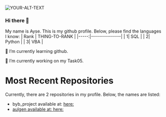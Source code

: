 <picture>
 <source media="(prefers-color-scheme: dark)" srcset="https://media.licdn.com/dms/image/C5603AQGgExQf17NxWQ/profile-displayphoto-shrink_400_400/0/1602425653992?e=1717027200&v=beta&t=6XHgEAw3jqJ9qXofb2tomWQwODXxoWMMZMOgdtYxcu4">
 <source media="(prefers-color-scheme: light)" srcset="https://media.licdn.com/dms/image/C5603AQGgExQf17NxWQ/profile-displayphoto-shrink_400_400/0/1602425653992?e=1717027200&v=beta&t=6XHgEAw3jqJ9qXofb2tomWQwODXxoWMMZMOgdtYxcu4">
 <img alt="YOUR-ALT-TEXT" src="https://media.licdn.com/dms/image/C5603AQGgExQf17NxWQ/profile-displayphoto-shrink_400_400/0/1602425653992?e=1717027200&v=beta&t=6XHgEAw3jqJ9qXofb2tomWQwODXxoWMMZMOgdtYxcu4">
</picture>


### Hi there 👋
My name is Ayse. This is my github profile. Below, please find the languages I know:
| Rank | THING-TO-RANK |
|-----:|---------------|
|     1| SQL           |
|     2| Python        |
|     3| VBA           |

🌱 I’m currently learning github.

🔭 I’m currently working on my Task05.

# Most Recent Repositories

Currently, there are 2 repositories in my profile. Below, the names are listed:
* byb_project available at: <a href="https://github.com/aulgen/byb_project.git"> here:
* aulgen available at: <a href="https://github.com/aulgen/aulgen.git"> here:

<!--
**aulgen/aulgen** is a ✨ _special_ ✨ repository because its `README.md` (this file) appears on your GitHub profile.

Here are some ideas to get you started:

- 🔭 I’m currently working on ...
- 🌱 I’m currently learning ...
- 👯 I’m looking to collaborate on ...
- 🤔 I’m looking for help with ...
- 💬 Ask me about ...
- 📫 How to reach me: ...
- 😄 Pronouns: ...
- ⚡ Fun fact: ...
-->
